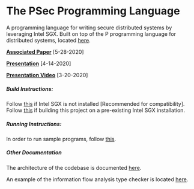 # The PSec Programming Language

A programming language for writing secure distributed systems by leveraging Intel SGX. Built on top of the P programming language for distributed systems, located [here](https://github.com/p-org/P).

[**Associated Paper**](https://www2.eecs.berkeley.edu/Pubs/TechRpts/2020/EECS-2020-83.html) [5-28-2020]

[**Presentation**](https://docs.google.com/presentation/d/1Paf3SXun9uCw4QMuHtezIfzKtVLJAu1-0ZgFQ4BKVM4/edit?usp=sharing) [4-14-2020]

[**Presentation Video**](https://youtu.be/QS-BgX-e180) [3-20-2020]

##### Build Instructions:  
Follow [this](docs/SGXInstallation.md) if Intel SGX is not installed [Recommended for compatibility].  
Follow [this](docs/RepoInstallation.md) if building this project on a pre-existing Intel SGX installation.

##### Running Instructions:
In order to run sample programs, follow [this](docs/Running.md).

##### Other Documentation
The architecture of the codebase is documented [here](docs/ArchitectureOverview.md).

An example of the information flow analysis type checker is located [here](docs/InformationFlowTypeCheckerExample.p).